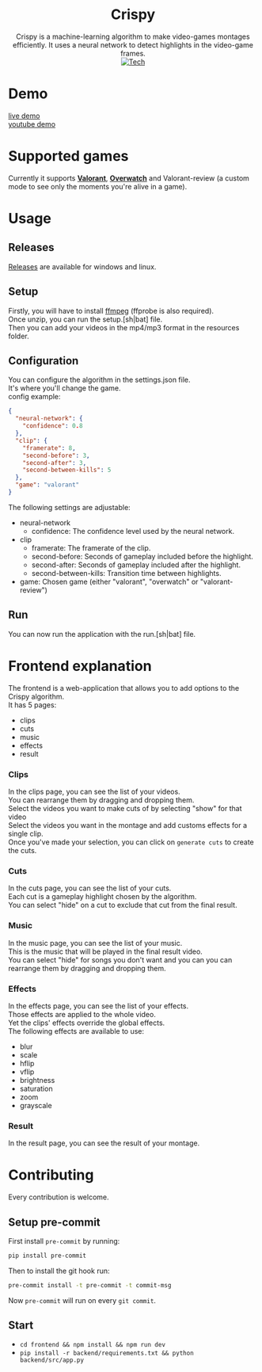 <div align="center">

# Crispy

Crispy is a machine-learning algorithm to make video-games montages efficiently.
It uses a neural network to detect highlights in the video-game frames.\
[![Tech](https://skillicons.dev/icons?i=python,svelte,ts,css,html,docker,bash)](https://skillicons.dev)

</div>

# Demo

[live demo](https://crispy.gyroskan.com/)\
[youtube demo](https://www.youtube.com/watch?v=svT-Z_MkAfw)

# Supported games

Currently it supports **[Valorant](https://playvalorant.com/)**, **[Overwatch](https://playoverwatch.com/)** and Valorant-review (a custom mode to see only the moments you're alive in a game).

# Usage

## Releases

[Releases](https://github.com/Flowtter/crispy/releases) are available for windows and linux.

## Setup

Firstly, you will have to install [ffmpeg](https://ffmpeg.org/about.html) (ffprobe is also required).\
Once unzip, you can run the setup.[sh|bat] file.\
Then you can add your videos in the mp4/mp3 format in the resources folder.

## Configuration

You can configure the algorithm in the settings.json file.\
It's where you'll change the game.\
config example:

```json
{
  "neural-network": {
    "confidence": 0.8
  },
  "clip": {
    "framerate": 8,
    "second-before": 3,
    "second-after": 3,
    "second-between-kills": 5
  },
  "game": "valorant"
}
```

The following settings are adjustable:

- neural-network
  - confidence: The confidence level used by the neural network.
- clip
  - framerate: The framerate of the clip.
  - second-before: Seconds of gameplay included before the highlight.
  - second-after: Seconds of gameplay included after the highlight.
  - second-between-kills: Transition time between highlights.
- game: Chosen game (either "valorant", "overwatch" or "valorant-review")

## Run

You can now run the application with the run.[sh|bat] file.

# Frontend explanation

The frontend is a web-application that allows you to add options to the Crispy algorithm.\
It has 5 pages:

- clips
- cuts
- music
- effects
- result

### Clips

In the clips page, you can see the list of your videos.\
You can rearrange them by dragging and dropping them.\
Select the videos you want to make cuts of by selecting "show" for that video \
Select the videos you want in the montage and add customs effects for a single clip.\
Once you've made your selection, you can click on `generate cuts` to create the cuts.

### Cuts

In the cuts page, you can see the list of your cuts.\
Each cut is a gameplay highlight chosen by the algorithm. \
You can select "hide" on a cut to exclude that cut from the final result.

### Music

In the music page, you can see the list of your music.\
This is the music that will be played in the final result video. \
You can select "hide" for songs you don't want and you can you can rearrange them by dragging and dropping them.

### Effects

In the effects page, you can see the list of your effects.\
Those effects are applied to the whole video.\
Yet the clips' effects override the global effects.\
The following effects are available to use:

- blur
- scale
- hflip
- vflip
- brightness
- saturation
- zoom
- grayscale

### Result

In the result page, you can see the result of your montage.

# Contributing

Every contribution is welcome.

## Setup pre-commit

First install `pre-commit` by running:

```sh
pip install pre-commit
```

Then to install the git hook run:

```sh
pre-commit install -t pre-commit -t commit-msg
```

Now `pre-commit` will run on every `git commit`.

## Start

- `cd frontend && npm install && npm run dev`
- `pip install -r backend/requirements.txt && python backend/src/app.py`
